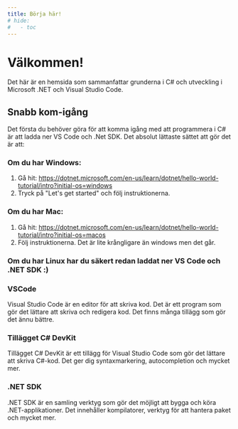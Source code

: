```yaml
---
title: Börja här!
# hide:
#   - toc
---
```


# Välkommen!

Det här är en hemsida som sammanfattar grunderna i C# och utveckling i Microsoft .NET och Visual Studio Code.

## Snabb kom-igång
Det första du behöver göra för att komma igång med att programmera i C# är att ladda ner VS Code och .Net SDK. Det absolut lättaste sättet att gör det är att:

### Om du har Windows:
1. Gå hit: https://dotnet.microsoft.com/en-us/learn/dotnet/hello-world-tutorial/intro?initial-os=windows
2. Tryck på "Let's get started" och följ instruktionerna.

### Om du har Mac:
1. Gå hit: https://dotnet.microsoft.com/en-us/learn/dotnet/hello-world-tutorial/intro?initial-os=macos
2. Följ instruktionerna. Det är lite krångligare än windows men det går.

### Om du har Linux har du säkert redan laddat ner VS Code och .NET SDK :)

### VSCode

Visual Studio Code är en editor för att skriva kod. Det är ett program som gör det lättare att skriva och redigera kod. Det finns många tillägg som gör det ännu bättre.

### Tillägget C# DevKit

Tillägget C# DevKit är ett tillägg för Visual Studio Code som gör det lättare att skriva C#-kod. Det ger dig syntaxmarkering, autocompletion och mycket mer.

### .NET SDK

.NET SDK är en samling verktyg som gör det möjligt att bygga och köra .NET-applikationer. Det innehåller kompilatorer, verktyg för att hantera paket och mycket mer.

